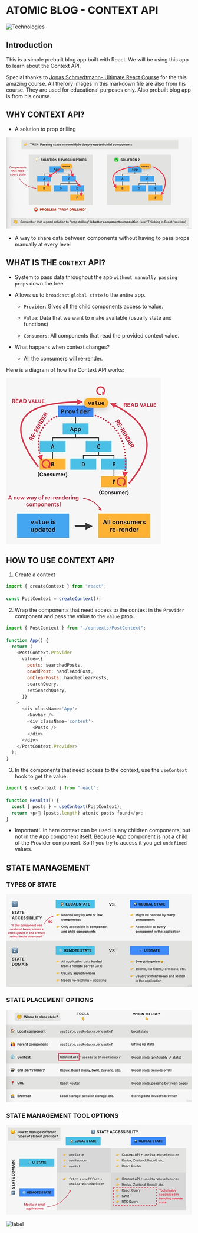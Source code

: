 # ATOMIC BLOG - CONTEXT API

![Technologies](https://skillicons.dev/icons?i=react,git,github,css,js)

## Introduction

This is a simple prebuilt blog app built with React. We will be using this app to learn about the Context API.

Special thanks to [Jonas Schmedtmann- Ultimate React Course](https://www.udemy.com/course/the-ultimate-react-course/) for the this amazing course. All therory images in this markdown file are also from his course. They are used for educational purposes only. Also prebuilt blog app is from his course.

## WHY CONTEXT API?

- A solution to prop drilling

![Prop Drilling](/mark_img/prop_drilling.png)

- A way to share data between components without having to pass props manually at every level

## WHAT IS THE `CONTEXT` API?

- System to pass data throughout the app `without manually passing props` down the tree.

- Allows us to `broadcast` `global state` to the entire app.

  - `Provider`: Gives all the child components access to value.

  - `Value`: Data that we want to make available (usually state and functions)

  - `Consumers`: All components that read the provided context value.

- What happens when context changes?

  - All the consumers will re-render.

Here is a diagram of how the Context API works:

![How Context API Works](/mark_img/context_api_works.png)

## HOW TO USE CONTEXT API?

1. Create a context

```js
import { createContext } from "react";

const PostContext = createContext();
```

2. Wrap the components that need access to the context in the `Provider` component and pass the value to the `value` prop.

```js
import { PostContext } from "./contexts/PostContext";

function App() {
  return (
    <PostContext.Provider
      value={{
        posts: searchedPosts,
        onAddPost: handleAddPost,
        onClearPosts: handleClearPosts,
        searchQuery,
        setSearchQuery,
      }}
    >
      <div className='App'>
        <Navbar />
        <div className='content'>
          <Posts />
        </div>
      </div>
    </PostContext.Provider>
  );
}
```

3. In the components that need access to the context, use the `useContext` hook to get the value.

```js
import { useContext } from "react";

function Results() {
  const { posts } = useContext(PostContext);
  return <p>🚀 {posts.length} atomic posts found</p>;
}
```

- Important!. In here context can be used in any children components, but not in the App component itself. Because App component is not a child of the Provider component. So If you try to access it you get `undefined` values.

## STATE MANAGEMENT

### TYPES OF STATE

![TYPES OF STATE](/mark_img/types_of_state.png)

### STATE PLACEMENT OPTIONS

![STATE PLACEMENT OPTIONS](/mark_img/state_placement_options.png)

### STATE MANAGEMENT TOOL OPTIONS

![STATE MANAGEMENT TOOL OPTIONS](/mark_img/state_management_tool_options.png)

![label](image.png)
